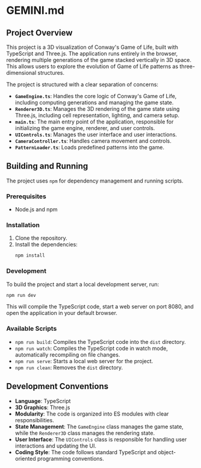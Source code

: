 # GEMINI.md

## Project Overview

This project is a 3D visualization of Conway's Game of Life, built with TypeScript and Three.js. The application runs entirely in the browser, rendering multiple generations of the game stacked vertically in 3D space. This allows users to explore the evolution of Game of Life patterns as three-dimensional structures.

The project is structured with a clear separation of concerns:
-   **`GameEngine.ts`**: Handles the core logic of Conway's Game of Life, including computing generations and managing the game state.
-   **`Renderer3D.ts`**: Manages the 3D rendering of the game state using Three.js, including cell representation, lighting, and camera setup.
-   **`main.ts`**: The main entry point of the application, responsible for initializing the game engine, renderer, and user controls.
-   **`UIControls.ts`**: Manages the user interface and user interactions.
-   **`CameraController.ts`**: Handles camera movement and controls.
-   **`PatternLoader.ts`**: Loads predefined patterns into the game.

## Building and Running

The project uses `npm` for dependency management and running scripts.

### Prerequisites

-   Node.js and npm

### Installation

1.  Clone the repository.
2.  Install the dependencies:
    ```bash
    npm install
    ```

### Development

To build the project and start a local development server, run:

```bash
npm run dev
```

This will compile the TypeScript code, start a web server on port 8080, and open the application in your default browser.

### Available Scripts

-   `npm run build`: Compiles the TypeScript code into the `dist` directory.
-   `npm run watch`: Compiles the TypeScript code in watch mode, automatically recompiling on file changes.
-   `npm run serve`: Starts a local web server for the project.
-   `npm run clean`: Removes the `dist` directory.

## Development Conventions

-   **Language**: TypeScript
-   **3D Graphics**: Three.js
-   **Modularity**: The code is organized into ES modules with clear responsibilities.
-   **State Management**: The `GameEngine` class manages the game state, while the `Renderer3D` class manages the rendering state.
-   **User Interface**: The `UIControls` class is responsible for handling user interactions and updating the UI.
-   **Coding Style**: The code follows standard TypeScript and object-oriented programming conventions.

